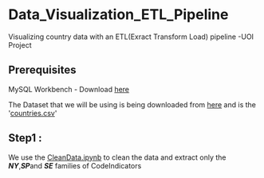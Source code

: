 # Data_Visualization_ETL_Pipeline
Visualizing country data with an ETL(Exract Transform Load) pipeline -UOI Project

## Prerequisites
MySQL Workbench - Download [here](https://dev.mysql.com/downloads/file/?id=509428) 

The Dataset that we will be using is being downloaded from [here](https://data.worldbank.org/) and is the '[countries.csv](https://github.com/Georgemouts/Data_Visualization_ETL_Pipeline/blob/main/countries_data.csv)'

## Step1 :
We use the [CleanData.ipynb](https://github.com/Georgemouts/Data_Visualization_ETL_Pipeline/blob/main/CleanData.ipynb) to clean the data and extract only the ***NY***,***SP***and ***SE***  families of CodeIndicators
